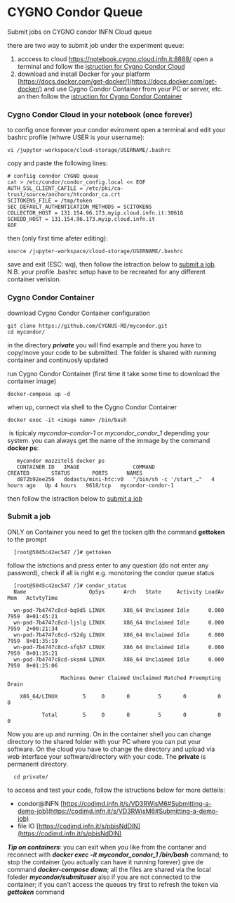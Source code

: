 # CYGNO Condor Queue

Submit jobs on CYGNO condor INFN Cloud queue

there are two way to submit job under the experiment queue:
1) acccess to cloud https://notebook.cygno.cloud.infn.it:8888/ open a terminal and follow the [istruction for Cygno Condor Cloud](https://github.com/CYGNUS-RD/mycondor#cygno-condor-cloud)
2) download and install Docker for your platform [https://docs.docker.com/get-docker/](https://docs.docker.com/get-docker/) and use Cygno Condor Container from your PC or server, etc. an then follow the [istruction for Cygno Condor Container](https://github.com/CYGNUS-RD/mycondor#cygno-condor-container)

### Cygno Condor Cloud in your notebook (once forever)
to config once forever your condor eviroment open a terminal and edit your bashrc profile (whwre USER is your username):

    vi /jupyter-workspace/cloud-storage/USERNAME/.bashrc

copy and paste the following lines:

    # confiig conndor CYGNO queue
    cat > /etc/condor/condor_config.local << EOF 
    AUTH_SSL_CLIENT_CAFILE = /etc/pki/ca-trust/source/anchors/htcondor_ca.crt
    SCITOKENS_FILE = /tmp/token
    SEC_DEFAULT_AUTHENTICATION_METHODS = SCITOKENS
    COLLECTOR_HOST = 131.154.96.173.myip.cloud.infn.it:30618
    SCHEDD_HOST = 131.154.96.173.myip.cloud.infn.it
    EOF

then (only first time afeter editing):

    source /jupyter-workspace/cloud-storage/USERNAME/.bashrc
      
save and exit (ESC: wq), then follow the istraction below to [submit a job](https://github.com/CYGNUS-RD/mycondor/#submit-a-job). N.B. your profile .bashrc setup have to be recreated for any different container verision.

### Cygno Condor Container
download Cygno Condor Container configuration 

    git clone https://github.com/CYGNUS-RD/mycondor.git
    cd mycondor/

in the directory ***private*** you will find example and there you have to copy/move your code to be submitted. The folder is shared with running container and continuosly updated

run Cygno Condor Container (first time it take some time to download the container image)

    docker-compose up -d
      
when up, connect via shell to the Cygno Condor Container 

    docker exec -it <image name> /bin/bash
     
<image name>  is tipicaly *mycondor-condor-1* or *mycondor_condor_1* depending your system. you can always get the name of the immage by the command **docker ps**:
                                                                                                   
       mycondor mazzitel$ docker ps
       CONTAINER ID   IMAGE                 COMMAND                  CREATED       STATUS       PORTS      NAMES
       d872b92ee256   dodasts/mini-htc:v0   "/bin/sh -c '/start_…"   4 hours ago   Up 4 hours   9618/tcp   mycondor-condor-1 
      
then follow the istraction below to [submit a job](https://github.com/CYGNUS-RD/mycondor/#submit-a-job)
      
### Submit a job 

ONLY on Container you need to get the tocken qith the command **gettoken** to the prompt

      [root@5045c42ec547 /]# gettoken

follow the istrctions and press enter to any question (do not enter any password), check if all is right e.g. monotoring the condor queue status

      [root@5045c42ec547 /]# condor_status
      Name                    OpSys      Arch   State     Activity LoadAv Mem   ActvtyTime

      wn-pod-7b4747c8cd-bq9d5 LINUX      X86_64 Unclaimed Idle      0.000 7959  8+01:45:21
      wn-pod-7b4747c8cd-ljslg LINUX      X86_64 Unclaimed Idle      0.000 7959  2+00:21:34
      wn-pod-7b4747c8cd-r52dg LINUX      X86_64 Unclaimed Idle      0.000 7959  8+01:35:19
      wn-pod-7b4747c8cd-sfqh7 LINUX      X86_64 Unclaimed Idle      0.000 7959  8+01:35:21
      wn-pod-7b4747c8cd-sksm4 LINUX      X86_64 Unclaimed Idle      0.000 7959  8+01:25:06

                     Machines Owner Claimed Unclaimed Matched Preempting  Drain

        X86_64/LINUX        5     0       0         5       0          0      0

               Total        5     0       0         5       0          0      0

Now you are up and running. On in the container shell you can change directory to the shared folder with your PC where you can put your software. On the cloud you have to change the directory and upload via web interface your software/directory with your code. The **private** is permanent directory.

      cd private/

to access and test your code, follow the istructions below for more detteils: 

* condor@INFN [https://codimd.infn.it/s/VD3RWisM6#Submitting-a-demo-job](https://codimd.infn.it/s/VD3RWisM6#Submitting-a-demo-job)
* file IO [https://codimd.infn.it/s/pbisNdDlN](https://codimd.infn.it/s/pbisNdDlN)

***Tip on containers***: you can exit when you like from the contaner and reconnect with ***docker exec -it mycondor_condor_1 /bin/bash*** command; to stop the container (you actually can have it running forever) give de command ***docker-compose down***; all the files are shared via the local foleder ***mycondor/submituser*** also if you are not connected to the container; if you can't access the queues try first to refresh the token via ***gettoken*** command


  
